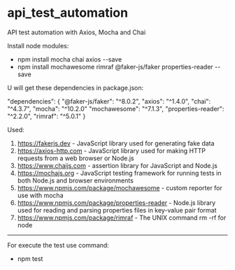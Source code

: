 # api_test_automation
API test automation with Axios, Mocha and Chai

Install node modules:
- npm install mocha chai axios --save
- npm install mochawesome rimraf @faker-js/faker properties-reader --save

U will get these dependencies in package.json:

"dependencies": {
    "@faker-js/faker": "^8.0.2",
    "axios": "^1.4.0",
    "chai": "^4.3.7",
    "mocha": "^10.2.0"
    "mochawesome": "^7.1.3",
    "properties-reader": "^2.2.0",
    "rimraf": "^5.0.1"
}

Used: 
  1. https://fakerjs.dev - JavaScript library used for generating fake data
  2. https://axios-http.com - JavaScript library used for making HTTP requests from a web browser or Node.js
  3. https://www.chaijs.com - assertion library for JavaScript and Node.js
  4. https://mochajs.org - JavaScript testing framework for running tests in both Node.js and browser environments
  5. https://www.npmjs.com/package/mochawesome - custom reporter for use with mocha
  6. https://www.npmjs.com/package/properties-reader - Node.js library used for reading and parsing properties files in key-value pair format
  7. https://www.npmjs.com/package/rimraf - The UNIX command rm -rf for node
  
--------------------------
For execute the test use command:
- npm test

